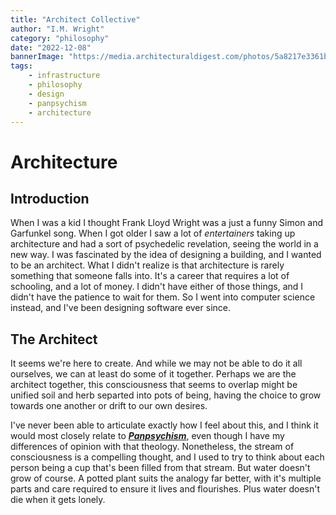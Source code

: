 ```yaml
---
title: "Architect Collective"
author: "I.M. Wright"
category: "philosophy"
date: "2022-12-08"
bannerImage: "https://media.architecturaldigest.com/photos/5a8217e3361bde6c53d18e17/master/w_1600%2Cc_limit/GettyImages-688030662.jpg"
tags:
    - infrastructure
    - philosophy
    - design
    - panpsychism
    - architecture
---
```


# Architecture

## Introduction

When I was a kid I thought Frank Lloyd Wright was a just a funny Simon and Garfunkel song. When I got older I saw a lot of *entertainers* taking up architecture and had a sort of psychedelic revelation, seeing the world in a new way. I was fascinated by the idea of designing a building, and I wanted to be an architect. What I didn't realize is that architecture is rarely something that someone falls into. It's a career that requires a lot of schooling, and a lot of money. I didn't have either of those things, and I didn't have the patience to wait for them. So I went into computer science instead, and I've been designing software ever since.

## The Architect

It seems we're here to create. And while we may not be able to do it all ourselves, we can at least do some of it together. Perhaps we are the architect together, this consciousness that seems to overlap might be unified soil and herb separted into pots of being, having the choice to grow towards one another or drift to our own desires.

I've never been able to articulate exactly how I feel about this, and I think it would most closely relate to ***[Panpsychism](https://en.wikipedia.org/wiki/Panpsychism)***, even though I have my differences of opinion with that theology. Nonetheless, the stream of consciousness is a compelling thought, and I used to try to think about each person being a cup that's been filled from that stream. But water doesn't grow of course. A potted plant suits the analogy far better, with it's multiple parts and care required to ensure it lives and flourishes. Plus water doesn't die when it gets lonely.

